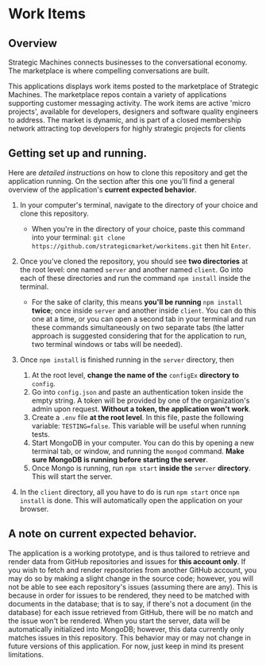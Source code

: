 # Work Items

## Overview

Strategic Machines connects businesses to the conversational economy. The marketplace is where compelling conversations are built.

This applications displays work items posted to the marketplace of Strategic Machines. The marketplace repos contain a variety of applications supporting customer messaging activity. The work items are active 'micro projects', available for developers, designers and software quality engineers to address. The market is dynamic, and is part of a closed membership network attracting top developers for highly strategic projects for clients


## Getting set up and running.

Here are _detailed instructions_ on how to clone this
repository and get the application running. On the section after this one you'll find a general overview of the application's __current expected behavior__.

1. In your computer's terminal, navigate to the directory of your choice and clone this repository.
    - When you're in the directory of your choice, paste this command into your terminal: `git clone https://github.com/strategicmarket/workitems.git` then hit `Enter`.

1. Once you've cloned the repository, you should see __two directories__ at the root level: one named `server` and another named `client`. Go into each of these directories and run the command `npm install` inside the terminal.
    - For the sake of clarity, this means __you'll be running__ `npm install` __twice__; once inside `server` and another inside `client`. You can do this one at a time, or you can open a second tab in your terminal and run these commands simultaneously on two separate tabs (the latter approach is suggested considering that for the application to run, two terminal windows or tabs will be needed).

1. Once `npm install` is finished running in the `server` directory, then
    1. At the root level, __change the name of the__ `configEx` __directory to__ `config`.
    1. Go into `config.json` and paste an authentication token inside the empty string. A token will be provided by one of the organization's admin upon request. __Without a token, the application won't work__.
    1. Create a `.env` file __at the root level__. In this file, paste the following variable: `TESTING=false`. This variable will be useful when running tests.
    1. Start MongoDB in your computer. You can do this by opening a new terminal tab, or window, and running the `mongod` command. __Make sure MongoDB is running before starting the server__.
    1. Once Mongo is running, run `npm start` __inside the__ `server` __directory__. This will start the server.
1. In the `client` directory, all you have to do is run `npm start` once `npm install` is done. This will automatically open the application on your browser.

## A note on current expected behavior.

The application is a working prototype, and is thus tailored to retrieve and render data from GitHub repositories and issues for __this account only__. If you wish to fetch and render repositories from another GitHub account, you may do so by making a
slight change in the source code; however, you will not be able to see each repository's issues (assuming there are any). This is because in order for issues to be rendered, they need to be matched with documents in the database; that is to say, if there's not a document (in the database) for each issue retrieved from GitHub, there will be no match and the issue won't be rendered. When you start the server, data will be automatically initialized into MongoDB; however, this data currently only matches issues in this repository. This behavior may or may not change in future versions of this application. For now, just keep in mind its present limitations.
